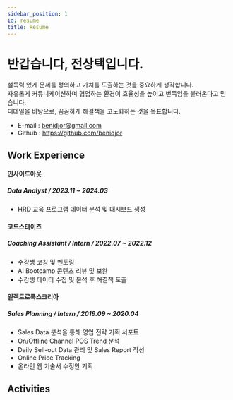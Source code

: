 ```yaml
---
sidebar_position: 1
id: resume
title: Resume
---
```

# 반갑습니다, 전상택입니다.

설득력 있게 문제를 정의하고 가치를 도출하는 것을 중요하게 생각합니다. \
자유롭게 커뮤니케이션하며 협업하는 환경이 효율성을 높이고 번뜩임을 불러온다고 믿습니다.\
디테일을 바탕으로, 꼼꼼하게 해결책을 고도화하는 것을 목표합니다.

- E-mail : benidjor@gmail.com
- Github : https://github.com/benidjor

## Work Experience
#### 인사이드아웃
##### Data Analyst / 2023.11 ~ 2024.03
- HRD 교육 프로그램 데이터 분석 및 대시보드 생성
#### 코드스테이츠
##### Coaching Assistant / Intern / 2022.07 ~ 2022.12 
- 수강생 코칭 및 멘토링
- AI Bootcamp 콘텐츠 리뷰 및 보완
- 수강생 데이터 수집 및 분석 후 해결책 도출
#### 일렉트로룩스코리아
##### Sales Planning / Intern / 2019.09 ~ 2020.04
- Sales Data 분석을 통해 영업 전략 기획 서포트
- On/Offline Channel POS Trend 분석
- Daily Sell-out Data 관리 및 Sales Report 작성
- Online Price Tracking
- 온라인 웹 기술서 수정안 기획

## Activities
#### 
